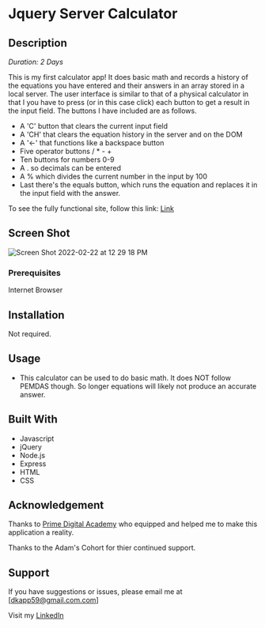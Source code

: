 # Jquery Server Calculator

## Description

_Duration: 2 Days_

This is my first calculator app! It does basic math and records a history of the equations you have entered and their answers in an array stored in a local server. The user interface is similar to that of a physical calculator in that I you have to press (or in this case click) each button to get a result in the input field. The buttons I have included are as follows.

- A 'C' button that clears the current input field
- A 'CH' that clears the equation history in the server and on the DOM
- A '&larr;' that functions like a backspace button
- Five operator buttons / * - +
- Ten buttons for numbers 0-9
- A . so decimals can be entered
- A % which divides the current number in the input by 100
- Last there's the equals button, which runs the equation and replaces it in the input field with the answer. 


To see the fully functional site, follow this link: [Link](https://secure-sands-49830.herokuapp.com/)

## Screen Shot

![Screen Shot 2022-02-22 at 12 29 18 PM](https://user-images.githubusercontent.com/88990985/155197887-e21d0a7f-826e-48c1-87b1-9acbe519b662.png)

### Prerequisites

Internet Browser

## Installation

Not required. 

## Usage

- This calculator can be used to do basic math. It does NOT follow PEMDAS though. So longer equations will likely not produce an accurate answer. 

## Built With

- Javascript
- jQuery
- Node.js
- Express
- HTML
- CSS

## Acknowledgement

Thanks to [Prime Digital Academy](www.primeacademy.io) who equipped and helped me to make this application a reality.

Thanks to the Adam's Cohort for thier continued support. 

## Support
If you have suggestions or issues, please email me at [dkapp59@gmail.com.com]

Visit my [LinkedIn](https://www.linkedin.com/in/andrew-kapp-14448371/)
